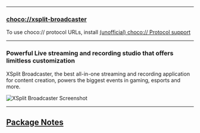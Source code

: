 
---

### [choco://xsplit-broadcaster](choco://xsplit-broadcaster)

To use choco:// protocol URLs, install [(unofficial) choco:// Protocol support](https://community.chocolatey.org/packages/choco-protocol-support)

---

### Powerful Live streaming and recording studio that offers limitless customization

XSplit Broadcaster, the best all-in-one streaming and recording application for content creation, powers the biggest events in gaming, esports and more.

![XSplit Broadcaster Screenshot](https://cdn.jsdelivr.net/gh/brogers5/chocolatey-package-xsplit-broadcaster@ebcf58008193f6129acd7315deb3d366dbd33648/Screenshot.png)

---

## [Package Notes](https://github.com/brogers5/chocolatey-package-xsplit-broadcaster/blob/v4.5.2311.2109-internal/PACKAGE-NOTES.md)
